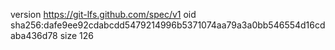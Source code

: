 version https://git-lfs.github.com/spec/v1
oid sha256:dafe9ee92cdabcdd5479214996b5371074aa79a3a0bb546554d16cdaba436d78
size 126
